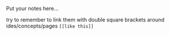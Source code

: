 Put your notes here...

try to remember to link them with double square brackets around ides/concepts/pages 
`[[like this]]`

